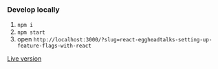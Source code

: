 ### Develop locally
1. `npm i`
2. `npm start`
3. open `http://localhost:3000/?slug=react-eggheadtalks-setting-up-feature-flags-with-react`

[Live version](https://objective-cori-862056.netlify.app/resource?slug=react-native-eggheadtalks-lessons-learned-from-building-react-native-apps)